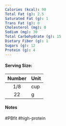 ```yaml
---
Calories (kcal): 90
Total Fat (g): 2.5
Saturated Fat (g): 1
Trans Fat (g): 0
Cholesterol (mg): 0
Sodium (mg): 30
Total Carbohydrate (g): 15
Dietary Fiber (g): 1
Sugars (g): 12
Protein (g): 4
---
```

#### Serving Size:

| Number | Unit |
| :----: | :--- |
|  1/8   | cup  |
|   22   | g    |
#### Notes

#PBfit #high-protein